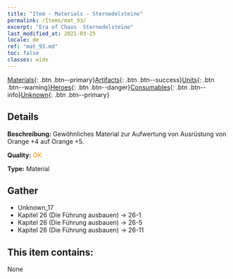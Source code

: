 ```yaml
---
title: "Item - Materials - Sternedelsteine"
permalink: /Items/mat_93/
excerpt: "Era of Chaos  Sternedelsteine"
last_modified_at: 2021-03-25
locale: de
ref: "mat_93.md"
toc: false
classes: wide
---
```

 [Materials](/de/Items/){: .btn .btn--primary}[Artifacts](/de/Items/Artifacts/){: .btn .btn--success}[Units](/de/Items/Units/){: .btn .btn--warning}[Heroes](/de/Items/Heroes/){: .btn .btn--danger}[Consumables](/de/Items/Consumables/){: .btn .btn--info}[Unknown](/de/Items/Unknown/){: .btn .btn--primary}

## Details
 **Beschreibung:** Gewöhnliches Material zur Aufwertung von Ausrüstung von Orange +4 auf Orange +5.

 **Quality:** <span style="color: #FF8C00">OK</span>

 **Type:** Material

## Gather

*    Unknown_17 
*    Kapitel 26 (Die Führung ausbauen) -> 26-1 
*    Kapitel 26 (Die Führung ausbauen) -> 26-5 
*    Kapitel 26 (Die Führung ausbauen) -> 26-11 

## This item contains:

  None

